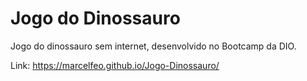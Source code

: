 # Jogo do Dinossauro

Jogo do dinossauro sem internet, desenvolvido no Bootcamp da DIO.

Link: https://marcelfeo.github.io/Jogo-Dinossauro/

